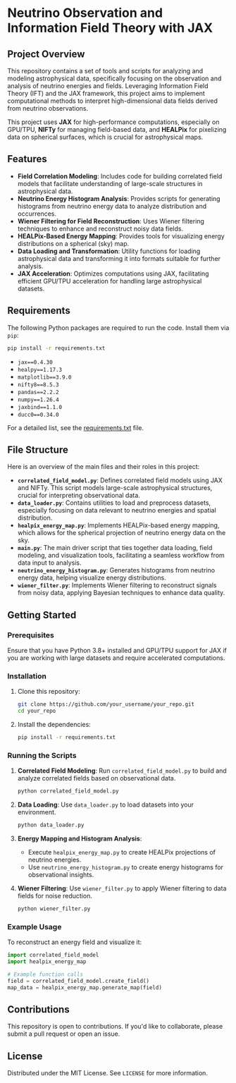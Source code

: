 
# Neutrino Observation and Information Field Theory with JAX

## Project Overview

This repository contains a set of tools and scripts for analyzing and modeling astrophysical data, specifically focusing on the observation and analysis of neutrino energies and fields. Leveraging Information Field Theory (IFT) and the JAX framework, this project aims to implement computational methods to interpret high-dimensional data fields derived from neutrino observations.

This project uses **JAX** for high-performance computations, especially on GPU/TPU, **NIFTy** for managing field-based data, and **HEALPix** for pixelizing data on spherical surfaces, which is crucial for astrophysical maps. 

## Features

- **Field Correlation Modeling**: Includes code for building correlated field models that facilitate understanding of large-scale structures in astrophysical data.
- **Neutrino Energy Histogram Analysis**: Provides scripts for generating histograms from neutrino energy data to analyze distribution and occurrences.
- **Wiener Filtering for Field Reconstruction**: Uses Wiener filtering techniques to enhance and reconstruct noisy data fields.
- **HEALPix-Based Energy Mapping**: Provides tools for visualizing energy distributions on a spherical (sky) map.
- **Data Loading and Transformation**: Utility functions for loading astrophysical data and transforming it into formats suitable for further analysis.
- **JAX Acceleration**: Optimizes computations using JAX, facilitating efficient GPU/TPU acceleration for handling large astrophysical datasets.

## Requirements

The following Python packages are required to run the code. Install them via `pip`:

```bash
pip install -r requirements.txt
```

- `jax==0.4.30`
- `healpy==1.17.3`
- `matplotlib==3.9.0`
- `nifty8==8.5.3`
- `pandas==2.2.2`
- `numpy==1.26.4`
- `jaxbind==1.1.0`
- `ducc0==0.34.0`

For a detailed list, see the [requirements.txt](requirements.txt) file.

## File Structure

Here is an overview of the main files and their roles in this project:

- **`correlated_field_model.py`**: Defines correlated field models using JAX and NIFTy. This script models large-scale astrophysical structures, crucial for interpreting observational data.
- **`data_loader.py`**: Contains utilities to load and preprocess datasets, especially focusing on data relevant to neutrino energies and spatial distribution.
- **`healpix_energy_map.py`**: Implements HEALPix-based energy mapping, which allows for the spherical projection of neutrino energy data on the sky.
- **`main.py`**: The main driver script that ties together data loading, field modeling, and visualization tools, facilitating a seamless workflow from data input to analysis.
- **`neutrino_energy_histogram.py`**: Generates histograms from neutrino energy data, helping visualize energy distributions.
- **`wiener_filter.py`**: Implements Wiener filtering to reconstruct signals from noisy data, applying Bayesian techniques to enhance data quality.

## Getting Started

### Prerequisites

Ensure that you have Python 3.8+ installed and GPU/TPU support for JAX if you are working with large datasets and require accelerated computations.

### Installation

1. Clone this repository:
    ```bash
    git clone https://github.com/your_username/your_repo.git
    cd your_repo
    ```

2. Install the dependencies:
    ```bash
    pip install -r requirements.txt
    ```

### Running the Scripts

1. **Correlated Field Modeling**: Run `correlated_field_model.py` to build and analyze correlated fields based on observational data.
    ```bash
    python correlated_field_model.py
    ```

2. **Data Loading**: Use `data_loader.py` to load datasets into your environment.
    ```bash
    python data_loader.py
    ```

3. **Energy Mapping and Histogram Analysis**: 
   - Execute `healpix_energy_map.py` to create HEALPix projections of neutrino energies.
   - Use `neutrino_energy_histogram.py` to create energy histograms for observational insights.
   
4. **Wiener Filtering**: Use `wiener_filter.py` to apply Wiener filtering to data fields for noise reduction.
    ```bash
    python wiener_filter.py
    ```

### Example Usage

To reconstruct an energy field and visualize it:

```python
import correlated_field_model
import healpix_energy_map

# Example function calls
field = correlated_field_model.create_field()
map_data = healpix_energy_map.generate_map(field)
```

## Contributions

This repository is open to contributions. If you'd like to collaborate, please submit a pull request or open an issue.

## License

Distributed under the MIT License. See `LICENSE` for more information.
